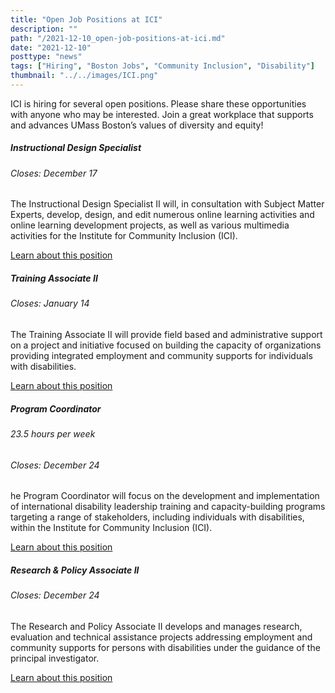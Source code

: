 ```yaml
---
title: "Open Job Positions at ICI"
description: ""
path: "/2021-12-10_open-job-positions-at-ici.md"
date: "2021-12-10"
posttype: "news"
tags: ["Hiring", "Boston Jobs", "Community Inclusion", "Disability"]
thumbnail: "../../images/ICI.png"
---
```


ICI is hiring for several open positions. Please share these opportunities with anyone who may be interested. Join a great workplace that supports and advances UMass Boston’s values of diversity and equity!

 <div class="row">
    <div class="col-md-6">
      <div class="card card-ici" style="">
  <div class="card-body">
    <h5 class="card-title">Instructional Design Specialist</h5>
    <h6 class="card-subtitle mb-2 text-muted">Closes: December 17</h6>
    <p class="card-text">The Instructional Design Specialist II will, in consultation with Subject Matter Experts, develop, design, and edit numerous online learning activities and online learning development projects, as well as various multimedia activities for the Institute for Community Inclusion (ICI). </p>
    <a href="https://employmentopportunities.umb.edu/boston/en-us/job/511054/instructional-design-specialist" class="card-link">Learn about this position</a>
  </div>
</div>
    </div>
    <div class="col-md-6">
      <div class="card card-ici" style="">
  <div class="card-body">
    <h5 class="card-title">Training Associate II</h5>
    <h6 class="card-subtitle mb-2 text-muted">Closes: January 14</h6>
    <p class="card-text">The Training Associate II will provide field based and administrative support on a project and initiative focused on building the capacity of organizations providing integrated employment and community supports for individuals with disabilities. </p>
    <a href="https://employmentopportunities.umb.edu/boston/en-us/job/510804/training-associate-ii" class="card-link">Learn about this position</a>
  </div>
</div>
    </div>
    <div class="col-md-6">
      <div class="card card-ici" style="">
  <div class="card-body">
    <h5 class="card-title">Program Coordinator</h5>
    <h6 class="card-subtitle mb-2">23.5 hours per week</h6>
    <h6 class="card-subtitle mb-2 text-muted">Closes: December 24</h6>
    <p class="card-text">he Program Coordinator will focus on the development and implementation of international disability leadership training and capacity-building programs targeting a range of stakeholders, including individuals with disabilities, within the Institute for Community Inclusion (ICI).  </p>
    <a href="https://employmentopportunities.umb.edu/boston/en-us/job/511263/program-coordinator" class="card-link">Learn about this position</a>
  </div>
</div>
    </div>
     <div class="col-md-6">
      <div class="card card-ici" style="">
  <div class="card-body">
    <h5 class="card-title">Research & Policy Associate II</h5>
    <h6 class="card-subtitle mb-2 text-muted">Closes: December 24</h6>
    <p class="card-text">The Research and Policy Associate II  develops and manages research, evaluation and technical assistance projects addressing employment and community supports for persons with disabilities under the guidance of the principal investigator. </p>
    <a href="https://employmentopportunities.umb.edu/boston/en-us/job/511262/research-policy-associate-ii" class="card-link">Learn about this position</a>
  </div>
</div>
    </div>
  </div>
</div>
